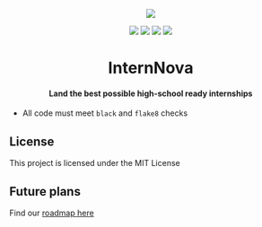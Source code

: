 <p align="center">
<img src="https://github.com/InternNova-Labs/api/blob/main/public/images/logo.png?raw=true" />
</p>
<p align="center">
<img src="https://img.shields.io/github/license/InternNova-Labs/api?color=pink"> <img src="https://img.shields.io/tokei/lines/github/InternNova-Labs/web?color=white&label=lines%20of%20code"> <img src="https://img.shields.io/github/languages/top/InternNova-Labs/web?color=%230xfffff"> <img src="https://img.shields.io/github/repo-size/InternNova-Labs/web?color=orange">
</p>

<h1 align="center">InternNova</h1>
<h4 align="center">Land the best possible high-school ready internships</h4>

- All code must meet `black` and `flake8` checks

## License

This project is licensed under the MIT License

## Future plans
Find our [roadmap here](https://cerulean-cough-37c.notion.site/7117ec30d08c43a0a72fbe2f2c08fe95?v=2c7877e193634aab97f9c0089af9de20)
